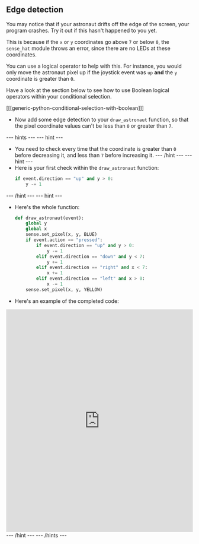 ## Edge detection

You may notice that if your astronaut drifts off the edge of the screen, your program crashes. Try it out if this hasn't happened to you yet.

This is because if the `x` or `y` coordinates go above `7` or below `0`, the `sense_hat` module throws an error, since there are no LEDs at these coordinates.

You can use a logical operator to help with this. For instance, you would only move the astronaut pixel up if the joystick event was `up` **and** the `y` coordinate is greater than `0`.

Have a look at the section below to see how to use Boolean logical operators within your conditional selection.

[[[generic-python-conditional-selection-with-boolean]]]

- Now add some edge detection to your `draw_astronaut` function, so that the pixel coordinate values can't be less than `0` or greater than `7`.

--- hints --- --- hint ---
- You need to check every time that the coordinate is greater than `0` before decreasing it, and less than `7` before increasing it.
--- /hint --- --- hint ---
- Here is your first check within the `draw_astronaut` function:
  ```python
  if event.direction == "up" and y > 0:
	  y -= 1
  ```
--- /hint --- --- hint ---
- Here's the whole function:
	```python
	def draw_astronaut(event):
		global y
		global x
		sense.set_pixel(x, y, BLUE)
		if event.action == "pressed":
			if event.direction == "up" and y > 0:
				y -= 1
			elif event.direction == "down" and y < 7:
				y += 1
			elif event.direction == "right" and x < 7:
				x += 1
			elif event.direction == "left" and x > 0:
				x -= 1
		sense.set_pixel(x, y, YELLOW)   
	```
- Here's an example of the completed code:
<iframe src="https://trinket.io/embed/python/c50810b1b0" width="100%" height="600" frameborder="0" marginwidth="0" marginheight="0" allowfullscreen></iframe>
--- /hint --- --- /hints ---
